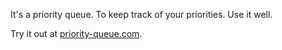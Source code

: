 It's a priority queue. To keep track of your priorities. Use it well.

Try it out at [priority-queue.com](priority-queue.com).